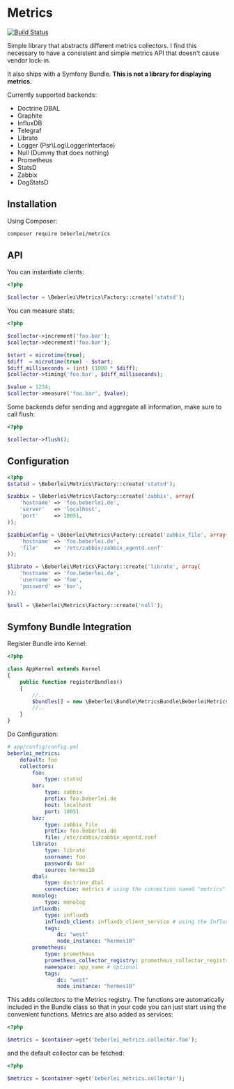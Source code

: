 # Metrics

[![Build Status](https://travis-ci.org/beberlei/metrics.svg?branch=master)](https://travis-ci.org/beberlei/metrics)

Simple library that abstracts different metrics collectors. I find this
necessary to have a consistent and simple metrics API that doesn't cause vendor
lock-in.

It also ships with a Symfony Bundle. **This is not a library for displaying metrics.**

Currently supported backends:

* Doctrine DBAL
* Graphite
* InfluxDB
* Telegraf
* Librato
* Logger (Psr\Log\LoggerInterface)
* Null (Dummy that does nothing)
* Prometheus
* StatsD
* Zabbix
* DogStatsD

## Installation

Using Composer:

```bash
composer require beberlei/metrics
```

## API

You can instantiate clients:

```php
<?php

$collector = \Beberlei\Metrics\Factory::create('statsd');
```

You can measure stats:

```php
<?php

$collector->increment('foo.bar');
$collector->decrement('foo.bar');

$start = microtime(true);
$diff  = microtime(true) - $start;
$diff_milliseconds = (int) (1000 * $diff);
$collector->timing('foo.bar', $diff_milliseconds);

$value = 1234;
$collector->measure('foo.bar', $value);
```

Some backends defer sending and aggregate all information, make sure to call
flush:

```php
<?php

$collector->flush();
```

## Configuration

```php
<?php
$statsd = \Beberlei\Metrics\Factory::create('statsd');

$zabbix = \Beberlei\Metrics\Factory::create('zabbix', array(
    'hostname' => 'foo.beberlei.de',
    'server'   => 'localhost',
    'port'     => 10051,
));

$zabbixConfig = \Beberlei\Metrics\Factory::create('zabbix_file', array(
    'hostname' => 'foo.beberlei.de',
    'file'     => '/etc/zabbix/zabbix_agentd.conf'
));

$librato = \Beberlei\Metrics\Factory::create('librato', array(
    'hostname' => 'foo.beberlei.de',
    'username' => 'foo',
    'password' => 'bar',
));

$null = \Beberlei\Metrics\Factory::create('null');
```

## Symfony Bundle Integration

Register Bundle into Kernel:

```php
<?php

class AppKernel extends Kernel
{
    public function registerBundles()
    {
        //..
        $bundles[] = new \Beberlei\Bundle\MetricsBundle\BeberleiMetricsBundle();
        //..
    }
}
```

Do Configuration:

```yaml
# app/config/config.yml
beberlei_metrics:
    default: foo
    collectors:
        foo:
            type: statsd
        bar:
            type: zabbix
            prefix: foo.beberlei.de
            host: localhost
            port: 10051
        baz:
            type: zabbix_file
            prefix: foo.beberlei.de
            file: /etc/zabbix/zabbix_agentd.conf
        librato:
            type: librato
            username: foo
            password: bar
            source: hermes10
        dbal:
            type: doctrine_dbal
            connection: metrics # using the connection named "metrics"
        monolog:
            type: monolog
        influxdb:
            type: influxdb
            influxdb_client: influxdb_client_service # using the InfluxDB client service named "influxdb_client_service"
            tags:
                dc: "west"
                node_instance: "hermes10"
        prometheus:
            type: prometheus
            prometheus_collector_registry: prometheus_collector_registry_service # using the Prometheus collector registry service named "prometheus_collector_registry_service"
            namespace: app_name # optional
            tags:
                dc: "west"
                node_instance: "hermes10"
```

This adds collectors to the Metrics registry. The functions are automatically
included in the Bundle class so that in your code you can just start using the
convenient functions. Metrics are also added as services:

```php
<?php

$metrics = $container->get('beberlei_metrics.collector.foo');
```

and the default collector can be fetched:

```php
<?php

$metrics = $container->get('beberlei_metrics.collector');
```

